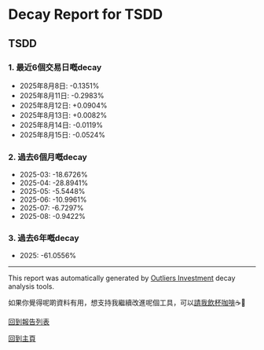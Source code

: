 # Decay Report for TSDD

## TSDD

### 1. 最近6個交易日嘅decay

- 2025年8月8日: -0.1351%
- 2025年8月11日: -0.2983%
- 2025年8月12日: +0.0904%
- 2025年8月13日: +0.0082%
- 2025年8月14日: -0.0119%
- 2025年8月15日: -0.0524%

### 2. 過去6個月嘅decay

- 2025-03: -18.6726%
- 2025-04: -28.8941%
- 2025-05: -5.5448%
- 2025-06: -10.9961%
- 2025-07: -6.7297%
- 2025-08: -0.9422%

### 3. 過去6年嘅decay

- 2025: -61.0556%

------------------------------
This report was automatically generated by [Outliers Investment](https://outliersecon.github.io/Outliers-Investment/) decay analysis tools.

如果你覺得呢啲資料有用，想支持我繼續改進呢個工具，可以[請我飲杯咖啡](https://buymeacoffee.com/outliersecon)☕🙏

[回到報告列表](https://outliersecon.github.io/Outliers-Investment/reports/reports_public)

[回到主頁](https://outliersecon.github.io/Outliers-Investment/)